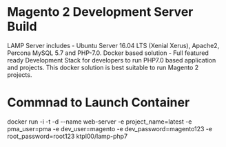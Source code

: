 # Magento 2 Development Server Build

LAMP Server includes - Ubuntu Server 16.04 LTS (Xenial Xerus), Apache2, Percona MySQL 5.7 and PHP-7.0.
Docker based solution - Full featured ready Development Stack for developers to run PHP7.0 based application and projects.
This docker solution is best suitable to run Magento 2 projects.

# Commnad to Launch Container
docker run -i -t -d --name web-server -e project_name=latest -e pma_user=pma -e dev_user=magento -e dev_password=magento123 -e root_password=root123 ktpl00/lamp-php7
